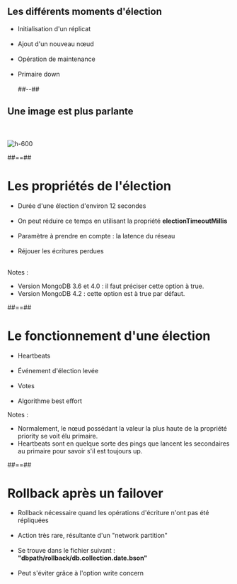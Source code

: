 <!-- .slide: class="two-column" -->
## Les différents moments d'élection
- Initialisation d'un réplicat <br/><br/>
- Ajout d'un nouveau nœud <br/><br/>
- Opération de maintenance <br/><br/>
- Primaire down <br/><br/>
##--##
## Une image est plus parlante
<br/><br/>
![h-600](assets/images/school/replication/election.svg)

##==##

<!-- .slide-->
# Les propriétés de l'élection
- Durée d'une élection d'environ 12 secondes <br/><br/>
- On peut réduire ce temps en utilisant la propriété <b>electionTimeoutMillis</b><br/><br/>
- Paramètre à prendre en compte : la latence du réseau<br/><br/>
- Réjouer les écritures perdues<br/><br/>

Notes :
 - Version MongoDB 3.6 et 4.0 : il faut préciser cette option à true.
 - Version MongoDB 4.2 : cette option est à true par défaut.

##==##

<!-- .slide -->
# Le fonctionnement d'une élection
- Heartbeats <br/><br/>
- Événement d'élection levée <br/><br/>
- Votes <br/><br/>
- Algorithme best effort

Notes :
 - Normalement, le nœud possédant la valeur la plus haute de la propriété priority se voit élu primaire.
 - Heartbeats sont en quelque sorte des pings que lancent les secondaires au primaire pour savoir s'il est toujours up.
 
##==##

<!-- .slide-->
# Rollback après un failover
- Rollback nécessaire quand les opérations d'écriture n'ont pas été répliquées <br/><br/>
- Action très rare, résultante d'un "network partition" <br/><br/>
- Se trouve dans le fichier suivant : <b>"dbpath/rollback/db.collection.date.bson"</b> <br/><br/>
- Peut s'éviter grâce à l'option write concern
